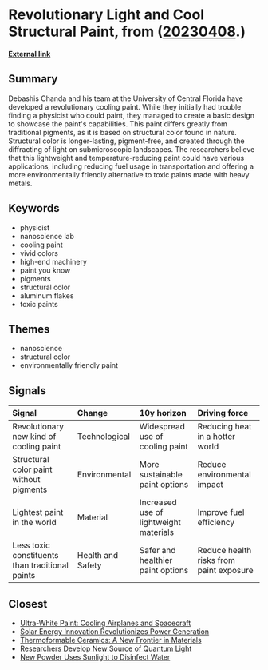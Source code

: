 # __Revolutionary Light and Cool Structural Paint__, from ([20230408](https://kghosh.substack.com/p/20230408).)

__[External link](https://www.wired.com/story/lightest-paint-in-the-world/)__



## Summary

Debashis Chanda and his team at the University of Central Florida have developed a revolutionary cooling paint. While they initially had trouble finding a physicist who could paint, they managed to create a basic design to showcase the paint's capabilities. This paint differs greatly from traditional pigments, as it is based on structural color found in nature. Structural color is longer-lasting, pigment-free, and created through the diffracting of light on submicroscopic landscapes. The researchers believe that this lightweight and temperature-reducing paint could have various applications, including reducing fuel usage in transportation and offering a more environmentally friendly alternative to toxic paints made with heavy metals.

## Keywords

* physicist
* nanoscience lab
* cooling paint
* vivid colors
* high-end machinery
* paint you know
* pigments
* structural color
* aluminum flakes
* toxic paints

## Themes

* nanoscience
* structural color
* environmentally friendly paint

## Signals

| Signal                                          | Change            | 10y horizon                            | Driving force                           |
|:------------------------------------------------|:------------------|:---------------------------------------|:----------------------------------------|
| Revolutionary new kind of cooling paint         | Technological     | Widespread use of cooling paint        | Reducing heat in a hotter world         |
| Structural color paint without pigments         | Environmental     | More sustainable paint options         | Reduce environmental impact             |
| Lightest paint in the world                     | Material          | Increased use of lightweight materials | Improve fuel efficiency                 |
| Less toxic constituents than traditional paints | Health and Safety | Safer and healthier paint options      | Reduce health risks from paint exposure |

## Closest

* [Ultra-White Paint: Cooling Airplanes and Spacecraft](8e1b3608f46c809be3c61538048824a8)
* [Solar Energy Innovation Revolutionizes Power Generation](121994a09192673002c6987ca6b78f77)
* [Thermoformable Ceramics: A New Frontier in Materials](bd35b1587de303b44a62d0e99fb749fc)
* [Researchers Develop New Source of Quantum Light](059bc68ff6f1a35906ae3e976a00c335)
* [New Powder Uses Sunlight to Disinfect Water](0531e1f77a3339cc11432d7601f9c7a4)